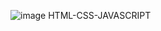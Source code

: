 ![image](https://github.com/user-attachments/assets/4e55134c-7d4e-4fc5-884b-3a9f69007bb0)
HTML-CSS-JAVASCRIPT
